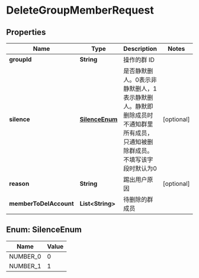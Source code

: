 

# DeleteGroupMemberRequest


## Properties

| Name | Type | Description | Notes |
|------------ | ------------- | ------------- | -------------|
|**groupId** | **String** | 操作的群 ID |  |
|**silence** | [**SilenceEnum**](#SilenceEnum) | 是否静默删人。0表示非静默删人，1表示静默删人。静默即删除成员时不通知群里所有成员，只通知被删除群成员。不填写该字段时默认为0 |  [optional] |
|**reason** | **String** | 踢出用户原因 |  [optional] |
|**memberToDelAccount** | **List&lt;String&gt;** | 待删除的群成员 |  |



## Enum: SilenceEnum

| Name | Value |
|---- | -----|
| NUMBER_0 | 0 |
| NUMBER_1 | 1 |



